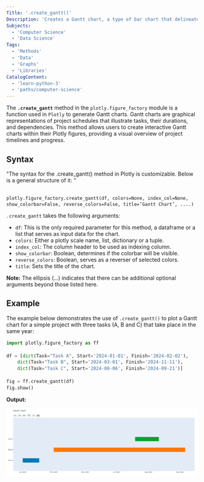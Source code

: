 ```yaml
---
Title: '.create_gantt()'
Description: 'Creates a Gantt chart, a type of bar chart that delineates a project schedule by illustrating task durations, dependencies, and timelines.'
Subjects: 
  - 'Computer Science'
  - 'Data Science'
Tags:
  - 'Methods'
  - 'Data'
  - 'Graphs'
  - 'Libraries'
CatalogContent: 
  - 'learn-python-3'
  - 'paths/computer-science'
---
```


The **`.create_gantt`** method in the `plotly.figure_factory` module is a function used in `Plotly` to generate Gantt charts. Gantt charts are graphical representations of project schedules that illustrate tasks, their durations, and dependencies. This method allows users to create interactive Gantt charts within their Plotly figures, providing a visual overview of project timelines and progress.

## Syntax

"The syntax for the .create_gantt() method in Plotly is customizable. Below is a general structure of it: "

```pseudo

plotly.figure_factory.create_gantt(df, colors=None, index_col=None, show_colorbar=False, reverse_colors=False, title=’Gantt Chart’, ....)

```

`.create_gantt` takes the following arguments:

- `df`: This is the only required parameter for this method, a dataframe or a list that serves as input data for the chart.
- `colors`: Either a plotly scale name, list, dictionary or a tuple.
- `index_col`: The column header to be used as indexing column.
- `show_colorbar`: Boolean, determines if the colorbar will be visible.
- `reverse_colors`: Boolean, serves as a reverser of selected colors.
- `title`: Sets the title of the chart.

**Note:** The ellipsis (...) indicates that there can be additional optional arguments beyond those listed here.

## Example

The example below demonstrates the use of `.create_gantt()` to plot a Gantt chart for a simple project with three tasks (A, B and C) that take place in the same year:

```py
import plotly.figure_factory as ff 

df = [dict(Task="Task A", Start='2024-01-01', Finish='2024-02-02'), 
	dict(Task="Task B", Start='2024-03-01', Finish='2024-11-11'), 
	dict(Task="Task C", Start='2024-08-06', Finish='2024-09-21')] 

fig = ff.create_gantt(df) 
fig.show()

```
**Output:**

![Output of plotly.figure_factory.create_gantt() function example](https://raw.githubusercontent.com/Codecademy/docs/main/media/plotly-figure-factory-create-gantt-output.png)
